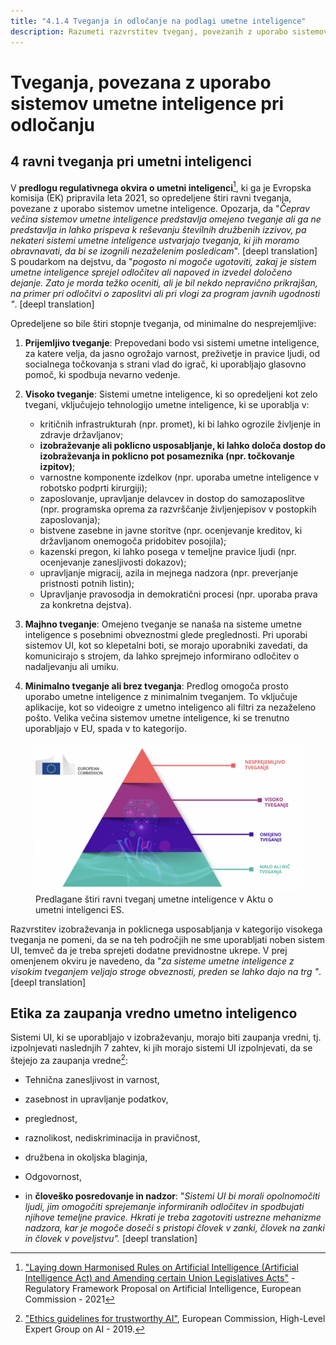 ```yaml
---
title: "4.1.4 Tveganja in odločanje na podlagi umetne inteligence"
description: Razumeti razvrstitev tveganj, povezanih z uporabo sistemov umetne inteligence pri odločanju.
---
```

# Tveganja, povezana z uporabo sistemov umetne inteligence pri odločanju

## 4 ravni tveganja pri umetni inteligenci

V **predlogu regulativnega okvira o umetni inteligenci**[^1], ki ga je Evropska komisija (EK) pripravila leta 2021, so opredeljene štiri ravni tveganja, povezane z uporabo sistemov umetne inteligence. Opozarja, da "*Čeprav večina sistemov umetne inteligence predstavlja omejeno tveganje ali ga ne predstavlja in lahko prispeva k reševanju številnih družbenih izzivov, pa nekateri sistemi umetne inteligence ustvarjajo tveganja, ki jih moramo obravnavati, da bi se izognili nezaželenim posledicam*". [deepl translation]  
S poudarkom na dejstvu, da "*pogosto ni mogoče ugotoviti, zakaj je sistem umetne inteligence sprejel odločitev ali napoved in izvedel določeno dejanje. Zato je morda težko oceniti, ali je bil nekdo nepravično prikrajšan, na primer pri odločitvi o zaposlitvi ali pri vlogi za program javnih ugodnosti "*. [deepl translation]

Opredeljene so bile štiri stopnje tveganja, od minimalne do nesprejemljive:  

1. **Prijemljivo tveganje**: Prepovedani bodo vsi sistemi umetne inteligence, za katere velja, da jasno ogrožajo varnost, preživetje in pravice ljudi, od socialnega točkovanja s strani vlad do igrač, ki uporabljajo glasovno pomoč, ki spodbuja nevarno vedenje.  

2. **Visoko tveganje**: Sistemi umetne inteligence, ki so opredeljeni kot zelo tvegani, vključujejo tehnologijo umetne inteligence, ki se uporablja v:
    - kritičnih infrastrukturah (npr. promet), ki bi lahko ogrozile življenje in zdravje državljanov;  
    - **izobraževanje ali poklicno usposabljanje, ki lahko določa dostop do izobraževanja in poklicno pot posameznika (npr. točkovanje izpitov)**;  
    - varnostne komponente izdelkov (npr. uporaba umetne inteligence v robotsko podprti kirurgiji);  
    - zaposlovanje, upravljanje delavcev in dostop do samozaposlitve (npr. programska oprema za razvrščanje življenjepisov v postopkih zaposlovanja);  
    - bistvene zasebne in javne storitve (npr. ocenjevanje kreditov, ki državljanom onemogoča pridobitev posojila);  
    - kazenski pregon, ki lahko posega v temeljne pravice ljudi (npr. ocenjevanje zanesljivosti dokazov);  
    - upravljanje migracij, azila in mejnega nadzora (npr. preverjanje pristnosti potnih listin);  
    - Upravljanje pravosodja in demokratični procesi (npr. uporaba prava za konkretna dejstva).

3. **Majhno tveganje**: Omejeno tveganje se nanaša na sisteme umetne inteligence s posebnimi obveznostmi glede preglednosti. Pri uporabi sistemov UI, kot so klepetalni boti, se morajo uporabniki zavedati, da komunicirajo s strojem, da lahko sprejmejo informirano odločitev o nadaljevanju ali umiku.  

4. **Minimalno tveganje ali brez tveganja**: Predlog omogoča prosto uporabo umetne inteligence z minimalnim tveganjem. To vključuje aplikacije, kot so videoigre z umetno inteligenco ali filtri za nezaželeno pošto. Velika večina sistemov umetne inteligence, ki se trenutno uporabljajo v EU, spada v to kategorijo.

<figure>
<img src="Images/AI-Risks-EC-SI.jpg" alt="Representation of AI Risks by the European Commission.">
<figcaption>Predlagane štiri ravni tveganj umetne inteligence v Aktu o umetni inteligenci ES.</figcaption>
</figure>

Razvrstitev izobraževanja in poklicnega usposabljanja v kategorijo visokega tveganja ne pomeni, da se na teh področjih ne sme uporabljati noben sistem UI, temveč da je treba sprejeti dodatne previdnostne ukrepe. V prej omenjenem okviru je navedeno, da "*za sisteme umetne inteligence z visokim tveganjem veljajo stroge obveznosti, preden se lahko dajo na trg "*. [deepl translation]

## Etika za zaupanja vredno umetno inteligenco

Sistemi UI, ki se uporabljajo v izobraževanju, morajo biti zaupanja vredni, tj. izpolnjevati naslednjih 7 zahtev, ki jih morajo sistemi UI izpolnjevati, da se štejejo za zaupanja vredne[^2]:

- Tehnična zanesljivost in varnost,

- zasebnost in upravljanje podatkov,

- preglednost,

- raznolikost, nediskriminacija in pravičnost,

- družbena in okoljska blaginja,

- Odgovornost,

- in **človeško posredovanje in nadzor**: "*Sistemi UI bi morali opolnomočiti ljudi, jim omogočiti sprejemanje informiranih odločitev in spodbujati njihove temeljne pravice. Hkrati je treba zagotoviti ustrezne mehanizme nadzora, kar je mogoče doseči s pristopi človek v zanki, človek na zanki in človek v poveljstvu".* [deepl translation]

[^1]: ["Laying down Harmonised Rules on Artificial Intelligence (Artificial Intelligence Act) and Amending certain Union Legislatives Acts"](https://digital-strategy.ec.europa.eu/en/library/proposal-regulation-laying-down-harmonised-rules-artificial-intelligence) - Regulatory Framework Proposal on Artificial Intelligence, European Commission - 2021

[^2]: ["Ethics guidelines for trustworthy AI"](https://digital-strategy.ec.europa.eu/en/library/ethics-guidelines-trustworthy-ai), European Commission, High-Level Expert Group on AI - 2019.
